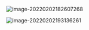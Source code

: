 ![image-20220202182607268](C:\Users\46305\AppData\Roaming\Typora\typora-user-images\image-20220202182607268.png)

![image-20220202193136261](C:\Users\46305\AppData\Roaming\Typora\typora-user-images\image-20220202193136261.png)


